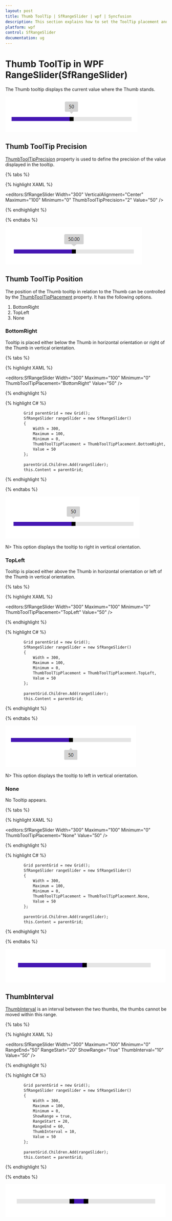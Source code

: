 ```yaml
---
layout: post
title: Thumb ToolTip | SfRangeSlider | wpf | Syncfusion
description: This section explains how to set the ToolTip placement and ToolTip precision in the Syncfusion WPF SfRangeSlider..
platform: wpf
control: SfRangeSlider 
documentation: ug
---
```


# Thumb ToolTip in WPF RangeSlider(SfRangeSlider) 

The Thumb tooltip displays the current value where the Thumb stands. 

![ToolTip](Thumb-ToolTip_images/Thumb-ToolTip_img1.png)

## Thumb ToolTip Precision  

[ThumbToolTipPrecision](https://help.syncfusion.com/cr/wpf/Syncfusion.SfInput.Wpf~Syncfusion.Windows.Controls.Input.SfRangeSlider~ThumbToolTipPrecision.html) property is used to define the precision of the value displayed in the tooltip.  


{% tabs %}

{% highlight XAML %}

<editors:SfRangeSlider
                    Width="300"
                    VerticalAlignment="Center"
                    Maximum="100"
                    Minimum="0"
                    ThumbToolTipPrecision="2"
                    Value="50" />

{% endhighlight %}

{% endtabs %}

![Precision](Thumb-ToolTip_images/Thumb-ToolTip_img2.png)

## Thumb ToolTip Position 

The position of the Thumb tooltip in relation to the Thumb can be controlled by the [ThumbToolTipPlacement](https://help.syncfusion.com/cr/wpf/Syncfusion.SfInput.Wpf~Syncfusion.Windows.Controls.Input.SfRangeSlider~ThumbToolTipPlacement.html) property. It has the following options.  

1. BottomRight 
2. TopLeft 
3. None 

### BottomRight  

Tooltip is placed either below the Thumb in horizontal orientation or right of the Thumb in vertical orientation. 

{% tabs %}

{% highlight XAML %}

<editors:SfRangeSlider
                    Width="300"
                    Maximum="100"
                    Minimum="0"
                    ThumbToolTipPlacement="BottomRight"
                    Value="50" />

{% endhighlight %}

{% highlight C# %}

            Grid parentGrid = new Grid();
            SfRangeSlider rangeSlider = new SfRangeSlider()
            {
                Width = 300,
                Maximum = 100,
                Minimum = 0,
                ThumbToolTipPlacement = ThumbToolTipPlacement.BottomRight,
                Value = 50
            };

            parentGrid.Children.Add(rangeSlider);
            this.Content = parentGrid;

{% endhighlight %}

{% endtabs %}

![BottomRight](Thumb-ToolTip_images/Thumb-ToolTip_img3.png)


N> This option displays the tooltip to right in vertical orientation.

### TopLeft 

Tooltip is placed either above the Thumb in horizontal orientation or left of the Thumb in vertical orientation. 

{% tabs %}

{% highlight XAML %}

<editors:SfRangeSlider
                    Width="300"
                    Maximum="100"
                    Minimum="0"
                    ThumbToolTipPlacement="TopLeft"
                    Value="50" />

{% endhighlight %}

{% highlight C# %}

            Grid parentGrid = new Grid();
            SfRangeSlider rangeSlider = new SfRangeSlider()
            {
                Width = 300,
                Maximum = 100,
                Minimum = 0,
                ThumbToolTipPlacement = ThumbToolTipPlacement.TopLeft,
                Value = 50
            };

            parentGrid.Children.Add(rangeSlider);
            this.Content = parentGrid;

{% endhighlight %}

{% endtabs %}

![TopLeft](Thumb-ToolTip_images/Thumb-ToolTip_img4.png)

N> This option displays the tooltip to left in vertical orientation.

### None 

No Tooltip appears. 

{% tabs %}

{% highlight XAML %}

<editors:SfRangeSlider
                    Width="300"
                    Maximum="100"
                    Minimum="0"
                    ThumbToolTipPlacement="None"
                    Value="50" />

{% endhighlight %}

{% highlight C# %}

            Grid parentGrid = new Grid();
            SfRangeSlider rangeSlider = new SfRangeSlider()
            {
                Width = 300,
                Maximum = 100,
                Minimum = 0,
                ThumbToolTipPlacement = ThumbToolTipPlacement.None,
                Value = 50
            };

            parentGrid.Children.Add(rangeSlider);
            this.Content = parentGrid;

{% endhighlight %}

{% endtabs %}

![None](Thumb-ToolTip_images/Thumb-ToolTip_img5.png)

## ThumbInterval

[ThumbInterval](https://help.syncfusion.com/cr/wpf/Syncfusion.SfInput.Wpf~Syncfusion.Windows.Controls.Input.SfRangeSlider~ThumbInterval.html) is an interval between the two thumbs, the thumbs cannot be moved within this range.

{% tabs %}

{% highlight XAML %}

<editors:SfRangeSlider
            Width="300"
            Maximum="100"
            Minimum="0"
            RangeEnd="50"
            RangeStart="20"
            ShowRange="True"
            ThumbInterval="10"
            Value="50" />

{% endhighlight %}

{% highlight C# %}

            Grid parentGrid = new Grid();
            SfRangeSlider rangeSlider = new SfRangeSlider()
            {
                Width = 300,
                Maximum = 100,
                Minimum = 0,
                ShowRange = true,
                RangeStart = 20,
                RangeEnd = 60,
                ThumbInterval = 10,
                Value = 50
            };

            parentGrid.Children.Add(rangeSlider);
            this.Content = parentGrid;

{% endhighlight %}

{% endtabs %}

![ThumbInterval](Thumb-ToolTip_images/Thumb-ToolTip_img6.png)

